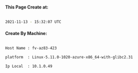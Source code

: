 
   
#### This Page Create at:

```bash

2021-11-13 - 15:32:07 UTC

```

#### Create By Machine:

```bash

Host Name : fv-az83-423

platform  : Linux-5.11.0-1020-azure-x86_64-with-glibc2.31

Ip Local  : 10.1.0.49

```

